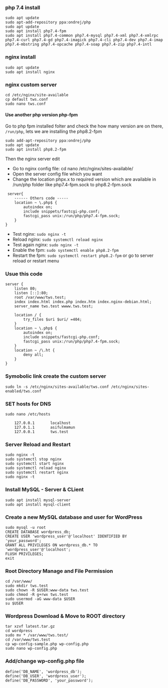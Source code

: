 ### php 7.4 install
```
sudo apt update
sudo apt-add-repository ppa:ondrej/php
sudo apt update
sudo apt install php7.4-fpm
sudo apt install php7.4-common php7.4-mysql php7.4-xml php7.4-xmlrpc php7.4-curl php7.4-gd php7.4-imagick php7.4-cli php7.4-dev php7.4-imap php7.4-mbstring php7.4-opcache php7.4-soap php7.4-zip php7.4-intl
```

### nginx install
```
sudo apt update
sudo apt install nginx
```

### nginx custom server
```
cd /etc/nginx/site-available
cp default tws.conf
sudo nano tws.conf
```

#### Use another php version php-fpm
Go to php fpm installed folter and check the how many version are on there, ```/run/php```, lets we are installing the php8.2-fpm
```
sudo add-apt-repository ppa:ondrej/php
sudo apt update
sudo apt install php8.2-fpm
```
Then the nginx server edit
- Go to nginx config file: cd nano /etc/nginx/sites-available/
- Open the server config file which you want
- Change the location phpx.x to required version which are available in /run/php folder like php7.4-fpm.sock to php8.2-fpm.sock
```
 server{
	------ Others code -----
	location ~ \.php$ {
		autoindex on;
		include snippets/fastcgi-php.conf;
		fastcgi_pass unix:/run/php/php7.4-fpm.sock;
	}
}
```
- Test nginx: ```sudo nginx -t```
- Reload nginx: ```sudo systemctl reload nginx```
- Test again nginx: ```sudo nginx -t```
- Enable the fpm: ```sudo systemctl enable php8.2-fpm```
- Restart the fpm: ```sudo systemctl restart php8.2-fpm``` or go to server reload or restart menu

### Usue this code
```
server {
	listen 80;
	listen [::]:80;
	root /var/www/tws.test;
	index index.html index.php index.htm index.nginx-debian.html;
	server_name tws.test wwww.tws.test;

	location / {
		try_files $uri $uri/ =404;
	}
	location ~ \.php$ {
		autoindex on;
		include snippets/fastcgi-php.conf;
		fastcgi_pass unix:/run/php/php7.4-fpm.sock;
	}
	location ~ /\.ht {
		deny all;
	}
}
```

### Symobolic link create the custom server
```
sudo ln -s /etc/nginx/sites-available/tws.conf /etc/nginx/sites-enabled/tws.conf
```

### SET hosts for DNS
```
sudo nano /etc/hosts
```

```
	127.0.0.1       localhost
	127.0.1.1       asifulmamun
	127.0.0.1       tws.test
```

### Server Reload and Restart
```
sudo nginx -t
sudo systemctl stop nginx
sudo systemctl start nginx
sudo systemctl reload nginx
sudo systemctl restart nginx
sudo nginx -t
```


### Install MySQL - Server & CLient
```
sudo apt install mysql-server
sudo apt install mysql-client

```

### Create a new MySQL database and user for WordPress
```
sudo mysql -u root
CREATE DATABASE wordpress_db;
CREATE USER 'wordpress_user'@'localhost' IDENTIFIED BY 'your_password';
GRANT ALL PRIVILEGES ON wordpress_db.* TO 'wordpress_user'@'localhost';
FLUSH PRIVILEGES;
exit
```

### Root Directory Manage and File Permission
```
cd /var/www/
sudo mkdir tws.test
sudo chown -R $USER:www-data tws.test
sudo chmod -R g+rwx tws.test
sudo usermod -aG www-data $USER
su $USER
```

### Wordpress Download & Move to ROOT directory
```
tar xzvf latest.tar.gz
cd wordpress
sudo mv * /var/www/tws.test/
cd /var/www/tws.test
cp wp-config-sample.php wp-config.php
sudo nano wp-config.php
```

### Add/change wp-config.php file
```
define('DB_NAME', 'wordpress_db');
define('DB_USER', 'wordpress_user');
define('DB_PASSWORD', 'your_password');
```